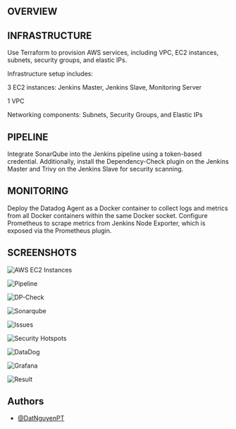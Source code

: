 ## OVERVIEW
## INFRASTRUCTURE

Use Terraform to provision AWS services, including VPC, EC2 instances, subnets, security groups, and elastic IPs.

Infrastructure setup includes:

3 EC2 instances: Jenkins Master, Jenkins Slave, Monitoring Server

1 VPC

Networking components: Subnets, Security Groups, and Elastic IPs

## PIPELINE
Integrate SonarQube into the Jenkins pipeline using a token-based credential. Additionally, install the Dependency-Check plugin on the Jenkins Master and Trivy on the Jenkins Slave for security scanning.

## MONITORING
Deploy the Datadog Agent as a Docker container to collect logs and metrics from all Docker containers within the same Docker socket.
Configure Prometheus to scrape metrics from Jenkins Node Exporter, which is exposed via the Prometheus plugin.



## SCREENSHOTS

![AWS EC2 Instances]([https://drive.google.com/file/d/1Z_xw2XUcCh-9kgAbKIsZBh8H2eO-ik7N/view?usp=sharing](https://drive.google.com/file/d/13-rI39tZdmavVGcwu_XE7TxL5TAlbe1-/view?usp=drive_link))

![Pipeline](https://drive.google.com/file/d/18RNkiu7-j6KMEbYpqazzEeLCJ4Kx8H2A/view?usp=sharing)

![DP-Check](https://drive.google.com/file/d/1iqpt-0o7J_XW_X8vpKO4hBbm5J6rsBZ4/view?usp=drive_link)

![Sonarqube](https://drive.google.com/file/d/1ZI8-KgZ0xYQHLDVAuZUuotQsxh5xHKKw/view?usp=sharing) 

![Issues](https://drive.google.com/file/d/13-rI39tZdmavVGcwu_XE7TxL5TAlbe1-/view?usp=sharing) 

![Security Hotspots](https://drive.google.com/file/d/1buGUvNQEooRha434tD0ITytTqDCjQGpi/view?usp=sharing) 

![DataDog](https://drive.google.com/file/d/19W4boS41u4y8MBpzY0sk84pURi5uVBjY/view?usp=sharing)

![Grafana](https://drive.google.com/file/d/1CSolazSxrycYUC0A7Q9RzN5_qJlz_f9c/view?usp=sharing)

![Result](https://drive.google.com/file/d/1d0WP6VKCTSsBeyMMiYfNm2KVmrGDgtmt/view?usp=sharing)







## Authors

- [@DatNguyenPT](https://github.com/DatNguyenPT)

